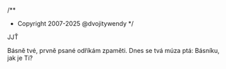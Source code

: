 /**
* Copyright 2007-2025 @dvojitywendy
*/

JJŤ

Básně tvé, prvně psané
odříkám zpaměti.
Dnes se tvá múza ptá:
Básníku, jak je Ti?
